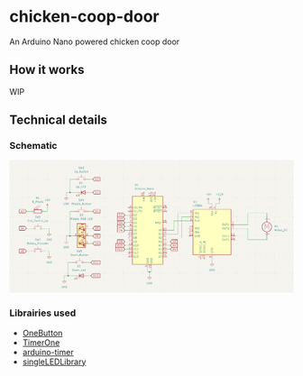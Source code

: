 # chicken-coop-door
An Arduino Nano powered chicken coop door

## How it works
WIP

## Technical details
### Schematic
![Schematic](schematic.png?raw=true)

### Librairies used
- [OneButton](https://github.com/mathertel/OneButton)
- [TimerOne](https://github.com/PaulStoffregen/TimerOne)
- [arduino-timer](https://github.com/contrem/arduino-timer)
- [singleLEDLibrary](https://github.com/SethSenpai/singleLEDLibrary)